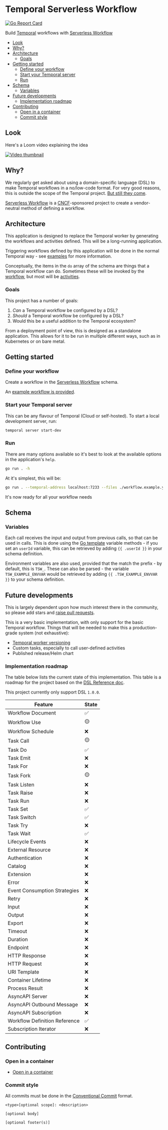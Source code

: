 # Temporal Serverless Workflow

<!-- markdownlint-disable-next-line MD013 MD034 -->
[![Go Report Card](https://goreportcard.com/badge/github.com/mrsimonemms/temporal-serverless-workflow)](https://goreportcard.com/report/github.com/mrsimonemms/temporal-serverless-workflow)

Build [Temporal](https://temporal.io) workflows with [Serverless Workflow](https://serverlessworkflow.io)

<!-- toc -->

* [Look](#look)
* [Why?](#why)
* [Architecture](#architecture)
  * [Goals](#goals)
* [Getting started](#getting-started)
  * [Define your workflow](#define-your-workflow)
  * [Start your Temporal server](#start-your-temporal-server)
  * [Run](#run)
* [Schema](#schema)
  * [Variables](#variables)
* [Future developments](#future-developments)
  * [Implementation roadmap](#implementation-roadmap)
* [Contributing](#contributing)
  * [Open in a container](#open-in-a-container)
  * [Commit style](#commit-style)

<!-- Regenerate with "pre-commit run -a markdown-toc" -->

<!-- tocstop -->

## Look

Here's a Loom video explaining the idea

[![Video thumbnail](https://cdn.loom.com/sessions/thumbnails/ebd04b2eeda645bab5ad4426ba6f636a-18b80f0119063d98-full-play.gif)](https://www.loom.com/share/ebd04b2eeda645bab5ad4426ba6f636a)

## Why?

We regularly get asked about using a domain-specific language (DSL) to make Temporal
workflows in a no/low-code format. For very good reasons, this is outside the scope
of the Temporal project. [But still they come](https://www.youtube.com/watch?v=Poii8JAbtng&t=441s).

[Serverless Workflow](https://serverlessworkflow.io) is a [CNCF](https://www.cncf.io/)-sponsored
project to create a vendor-neutral method of defining a workflow.

## Architecture

This application is designed to replace the Temporal worker by generating the
workflows and activities defined. This will be a long-running application.

Triggering workflows defined by this application will be done in the normal
Temporal way - see [examples](./examples) for more information.

Conceptually, the items in the `do` array of the schema are things that a Temporal
workflow can do. Sometimes these will be invoked by the [workflow](https://docs.temporal.io/workflows),
but most will be [activities](https://docs.temporal.io/activities).

### Goals

This project has a number of goals:
1. _Can_ a Temporal workflow be configured by a DSL?
1. _Should_ a Temporal workflow be configured by a DSL?
1. Would this be a useful addition to the Temporal ecosystem?

From a deployment point of view, this is designed as a standalone application.
This allows for it to be run in multiple different ways, such as in Kubernetes
or on bare metal.

## Getting started

### Define your workflow

Create a workflow in the [Serverless Workflow](https://serverlessworkflow.io)
schema.

An [example workflow is provided](./workflow.example.yaml).

### Start your Temporal server

This can be any flavour of Temporal (Cloud or self-hosted). To start a local
development server, run:

```sh
temporal server start-dev
```

### Run

There are many options available so it's best to look at the available options
in the application's `help`.

```sh
go run . -h
```

At it's simplest, this will be:

```sh
go run . --temporal-address localhost:7233 --files ./workflow.example.yaml
```

It's now ready for all your workflow needs

## Schema

### Variables

Each call receives the input and output from previous calls, so that can be
used in calls. This is done using the [Go template](https://pkg.go.dev/text/template)
variable methods - if you set an `userId` variable, this can be retrieved by
adding `{{ .userId }}` in your schema definition.

Environment variables are also used, provided that the match the prefix - by default,
this is `TSW_`. These can also be parsed - the variable `TSW_EXAMPLE_ENVVAR`
would be retrieved by adding `{{ .TSW_EXAMPLE_ENVVAR }}` to your schema definition.

## Future developments

This is largely dependent upon how much interest there in the community, so please
add stars and [raise pull requests](#contributing).

This is a very basic implementation, with only support for the basic Temporal
workflow. Things that will be needed to make this a production-grade system (not
exhaustive):
* [Temporal worker versioning](https://docs.temporal.io/production-deployment/worker-deployments/worker-versioning)
* Custom tasks, especially to call user-defined activities
* Published release/Helm chart

### Implementation roadmap

The table below lists the current state of this implementation. This table is a
roadmap for the project based on the
[DSL Reference doc](https://github.com/serverlessworkflow/specification/blob/v1.0.0/dsl-reference.md).

This project currently only support DSL `1.0.0`.

| Feature | State |
| --- | --- |
| Workflow Document | ✅ |
| Workflow Use | 🟡 |
| Workflow Schedule | ❌ |
| Task Call | 🟡 |
| Task Do | ✅ |
| Task Emit | ❌ |
| Task For | ❌ |
| Task Fork | 🟡 |
| Task Listen | ❌ |
| Task Raise | ❌ |
| Task Run | ❌ |
| Task Set | ✅ |
| Task Switch | ✅ |
| Task Try | ❌ |
| Task Wait | ✅ |
| Lifecycle Events | ❌ |
| External Resource | ❌ |
| Authentication | ❌ |
| Catalog | ❌ |
| Extension | ❌ |
| Error | ❌ |
| Event Consumption Strategies | ❌ |
| Retry | ❌ |
| Input | ❌ |
| Output | ❌ |
| Export | ❌ |
| Timeout | ❌ |
| Duration | ❌ |
| Endpoint | ❌ |
| HTTP Response | ❌ |
| HTTP Request | ❌ |
| URI Template | ❌ |
| Container Lifetime | ❌ |
| Process Result | ❌ |
| AsyncAPI Server | ❌ |
| AsyncAPI Outbound Message | ❌ |
| AsyncAPI Subscription | ❌ |
| Workflow Definition Reference | ✅ |
| Subscription Iterator | ❌ |

## Contributing

### Open in a container

* [Open in a container](https://code.visualstudio.com/docs/devcontainers/containers)

### Commit style

All commits must be done in the [Conventional Commit](https://www.conventionalcommits.org)
format.

```git
<type>[optional scope]: <description>

[optional body]

[optional footer(s)]
```
